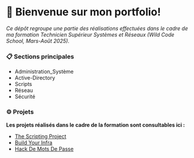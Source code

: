 # 📢 Bienvenue sur mon portfolio!


*Ce dépôt regroupe une partie des réalisations effectuées dans le cadre de ma formation Technicien Supérieur Systèmes et Réseaux (Wild Code School, Mars-Août 2025).*

### 📋 Sections principales

- Administration_Système
- Active-Directory
- Scripts
- Réseau
- Sécurité 

###  ⚙️ Projets

__Les projets réalisés dans le cadre de la formation sont consultables ici :__

- [The Scripting Project](https://github.com/WildCodeSchool/TSSR-2503-P2-G4-TheScriptingProject)
- [Build Your Infra](https://github.com/WildCodeSchool/TSSR-2503-P3-G1-BuildYourInfra-BillU)
- [Hack De Mots De Passe](https://github.com/WildCodeSchool/TSSR-2503-P1-G4-HackDeMotsDePasse)


